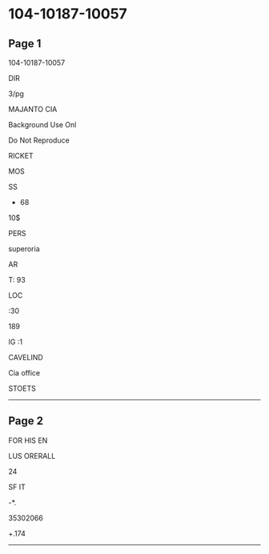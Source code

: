 # 104-10187-10057

## Page 1

104-10187-10057

DIR

3/pg

MAJANTO CIA

Background Use Onl

Do Not Reproduce

RICKET

MOS

SS

* 68

10$

PERS

superoria

AR

T: 93

LOC

:30

189

IG :1

CAVELIND

Cia office

STOETS

---

## Page 2

FOR HIS EN

LUS ORERALL

24

SF IT

-*.

35302066

+.174

---


